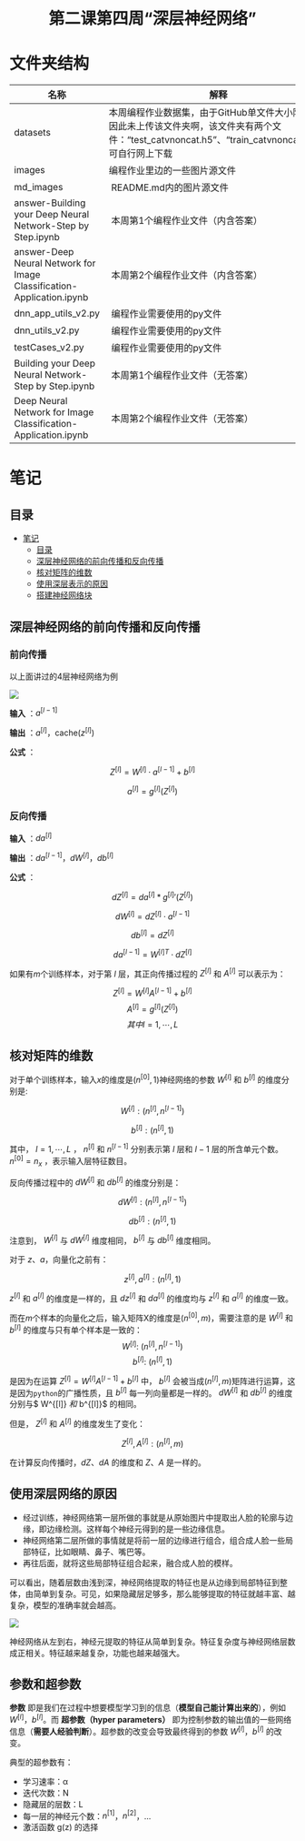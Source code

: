 <h1 align="center">第二课第四周“深层神经网络”</h1>

# 文件夹结构

名称 | 解释
---- | ---
datasets | 本周编程作业数据集，由于GitHub单文件大小限制，因此未上传该文件夹啊，该文件夹有两个文件：“test_catvnoncat.h5”、“train_catvnoncat.h5”，可自行网上下载
images |  编程作业里边的一些图片源文件
md_images |  README.md内的图片源文件
answer-Building your Deep Neural Network-Step by Step.ipynb |  本周第1个编程作业文件（内含答案）
answer-Deep Neural Network for Image Classification-Application.ipynb |  本周第2个编程作业文件（内含答案）
dnn_app_utils_v2.py |  编程作业需要使用的py文件
dnn_utils_v2.py |  编程作业需要使用的py文件
testCases_v2.py |  编程作业需要使用的py文件   
Building your Deep Neural Network-Step by Step.ipynb |  本周第1个编程作业文件（无答案）
Deep Neural Network for Image Classification-Application.ipynb |  本周第2个编程作业文件（无答案）


# 笔记

## 目录 

* [笔记](#笔记)
   * [目录](#目录)
   * [深层神经网络的前向传播和反向传播](#深层神经网络的前向传播和反向传播)
   * [核对矩阵的维数](#核对矩阵的维数)
   * [使用深层表示的原因](#使用深层表示的原因)
   * [搭建神经网络块](#搭建神经网络块)



## 深层神经网络的前向传播和反向传播

### 前向传播

以上面讲过的4层神经网络为例

![](02)

**输入** ：$a^{[l-1]}$

**输出** ：$a^{[l]}$，cache($z^{[l]}$)

**公式** ：

$$Z^{[l]}=W^{[l]}\cdot a^{[l-1]}+b^{[l]}$$

$$a^{[l]}=g^{[l]}(Z^{[l]})$$

### 反向传播

**输入** ：$da^{[l]}$

**输出** ：$da^{[l-1]}$，$dW^{[l]}$，$db^{[l]}$

**公式** ：

$$dZ^{[l]}=da^{[l]} * g^{[l]}{'}(Z^{[l]})$$

$$dW^{[l]}=dZ^{[l]}\cdot a^{[l-1]}$$

$$db^{[l]}=dZ^{[l]}$$

$$da^{[l-1]}=W^{[l]T}\cdot dZ^{[l]}$$

如果有$m$个训练样本，对于第 $l$ 层，其正向传播过程的 $Z^{[l]}$ 和 $A^{[l]}$ 可以表示为：

$$Z^{[l]}=W^{[l]}A^{[l-1]}+b^{[l]}$$
$$A^{[l]}=g^{[l]}(Z^{[l]}) $$
$$其中 l=1,\cdots,L $$

## 核对矩阵的维数
对于单个训练样本，输入$x$的维度是$(n^{[0]},1)$神经网络的参数 $W^{[l]}$ 和 $b^{[l]}$ 的维度分别是:

$$W^{[l]}: (n^{[l]}, n^{[l-1]})$$

$$b^{[l]}: (n^{[l]}, 1)$$

其中， $l=1,\cdots,L$ ， $n^{[l]}$ 和 $n^{[l-1]}$ 分别表示第 $l$ 层和 $l-1$ 层的所含单元个数。 $n^{[0]}=n_x$ ，表示输入层特征数目。

反向传播过程中的 $dW^{[l]}$ 和 $db^{[l]}$ 的维度分别是：

$$dW^{[l]}: (n^{[l]}, n^{[l-1]})$$

$$db^{[l]}: (n^{[l]}, 1)$$

注意到， $W^{[l]}$ 与 $dW^{[l]}$ 维度相同， $b^{[l]}$ 与 $db^{[l]}$ 维度相同。

对于 $z$、$a$，向量化之前有：

$$z^{[l]}, a^{[l]}: (n^{[l]}, 1)$$

$z^{[l]}$ 和 $a^{[l]}$ 的维度是一样的，且 $dz^{[l]}$ 和 $da^{[l]}$ 的维度均与 $z^{[l]}$ 和 $a^{[l]}$ 的维度一致。

而在$m$个样本的向量化之后，输入矩阵X的维度是$(n^{[0]},m)$，需要注意的是 $W^{[l]}$ 和 $b^{[l]}$ 的维度与只有单个样本是一致的：
$$W^{[l]}:\ (n^{[l]},n^{[l-1]}) $$
$$b^{[l]}:\ (n^{[l]},1)$$

是因为在运算 $Z^{[l]}=W^{[l]}A^{[l-1]}+b^{[l]}$ 中， $b^{[l]}$ 会被当成$(n^{[l]},m)$矩阵进行运算，这是因为`python`的广播性质，且 $b^{[l]}$ 每一列向量都是一样的。 $dW^{[l]}$ 和 $db^{[l]}$ 的维度分别与$ W^{[l]} $和$ b^{[l]}$ 的相同。

但是， $Z^{[l]}$ 和 $A^{[l]}$ 的维度发生了变化：

$$Z^{[l]}, A^{[l]}: (n^{[l]}, m)$$

在计算反向传播时，$dZ$、$dA$ 的维度和 $Z$、$A$ 是一样的。

## 使用深层网络的原因

- 经过训练，神经网络第一层所做的事就是从原始图片中提取出人脸的轮廓与边缘，即边缘检测。这样每个神经元得到的是一些边缘信息。
- 神经网络第二层所做的事情就是将前一层的边缘进行组合，组合成人脸一些局部特征，比如眼睛、鼻子、嘴巴等。
- 再往后面，就将这些局部特征组合起来，融合成人脸的模样。

可以看出，随着层数由浅到深，神经网络提取的特征也是从边缘到局部特征到整体，由简单到复杂。可见，如果隐藏层足够多，那么能够提取的特征就越丰富、越复杂，模型的准确率就会越高。

![](03)

神经网络从左到右，神经元提取的特征从简单到复杂。特征复杂度与神经网络层数成正相关。特征越来越复杂，功能也越来越强大。

## 参数和超参数

**参数** 即是我们在过程中想要模型学习到的信息（**模型自己能计算出来的**），例如 $W^{[l]}$，$b^{[l]}$。而 **超参数（hyper parameters）** 即为控制参数的输出值的一些网络信息（**需要人经验判断**）。超参数的改变会导致最终得到的参数 $W^{[l]}$，$b^{[l]}$ 的改变。

典型的超参数有：

* 学习速率：α
* 迭代次数：N
* 隐藏层的层数：L
* 每一层的神经元个数：$n^{[1]}$，$n^{[2]}$，...
* 激活函数 g(z) 的选择
